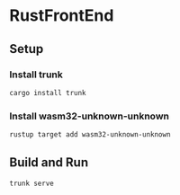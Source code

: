 # RustFrontEnd

## Setup

### Install trunk

```bash
cargo install trunk
```

### Install wasm32-unknown-unknown

```bash
rustup target add wasm32-unknown-unknown
```

## Build and Run

```bash
trunk serve
```